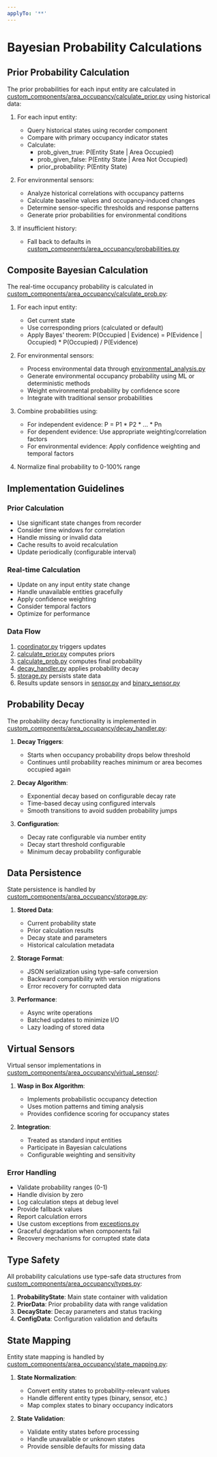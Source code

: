 ```yaml
---
applyTo: '**'
---
```

# Bayesian Probability Calculations

## Prior Probability Calculation

The prior probabilities for each input entity are calculated in [custom_components/area_occupancy/calculate_prior.py](mdc:custom_components/area_occupancy/calculate_prior.py) using historical data:

1. For each input entity:
   - Query historical states using recorder component
   - Compare with primary occupancy indicator states
   - Calculate:
     - prob_given_true: P(Entity State | Area Occupied)
     - prob_given_false: P(Entity State | Area Not Occupied)
     - prior_probability: P(Entity State)

2. For environmental sensors:
   - Analyze historical correlations with occupancy patterns
   - Calculate baseline values and occupancy-induced changes
   - Determine sensor-specific thresholds and response patterns
   - Generate prior probabilities for environmental conditions

3. If insufficient history:
   - Fall back to defaults in [custom_components/area_occupancy/probabilities.py](mdc:custom_components/area_occupancy/probabilities.py)

## Composite Bayesian Calculation

The real-time occupancy probability is calculated in [custom_components/area_occupancy/calculate_prob.py](mdc:custom_components/area_occupancy/calculate_prob.py):

1. For each input entity:
   - Get current state
   - Use corresponding priors (calculated or default)
   - Apply Bayes' theorem:
     P(Occupied | Evidence) = P(Evidence | Occupied) * P(Occupied) / P(Evidence)

2. For environmental sensors:
   - Process environmental data through [environmental_analysis.py](mdc:custom_components/area_occupancy/environmental_analysis.py)
   - Generate environmental occupancy probability using ML or deterministic methods
   - Weight environmental probability by confidence score
   - Integrate with traditional sensor probabilities

3. Combine probabilities using:
   - For independent evidence: P = P1 * P2 * ... * Pn
   - For dependent evidence: Use appropriate weighting/correlation factors
   - For environmental evidence: Apply confidence weighting and temporal factors

4. Normalize final probability to 0-100% range

## Implementation Guidelines

### Prior Calculation
- Use significant state changes from recorder
- Consider time windows for correlation
- Handle missing or invalid data
- Cache results to avoid recalculation
- Update periodically (configurable interval)

### Real-time Calculation
- Update on any input entity state change
- Handle unavailable entities gracefully
- Apply confidence weighting
- Consider temporal factors
- Optimize for performance

### Data Flow
1. [coordinator.py](mdc:custom_components/area_occupancy/coordinator.py) triggers updates
2. [calculate_prior.py](mdc:custom_components/area_occupancy/calculate_prior.py) computes priors
3. [calculate_prob.py](mdc:custom_components/area_occupancy/calculate_prob.py) computes final probability
4. [decay_handler.py](mdc:custom_components/area_occupancy/decay_handler.py) applies probability decay
5. [storage.py](mdc:custom_components/area_occupancy/storage.py) persists state data
6. Results update sensors in [sensor.py](mdc:custom_components/area_occupancy/sensor.py) and [binary_sensor.py](mdc:custom_components/area_occupancy/binary_sensor.py)

## Probability Decay

The probability decay functionality is implemented in [custom_components/area_occupancy/decay_handler.py](mdc:custom_components/area_occupancy/decay_handler.py):

1. **Decay Triggers**:
   - Starts when occupancy probability drops below threshold
   - Continues until probability reaches minimum or area becomes occupied again

2. **Decay Algorithm**:
   - Exponential decay based on configurable decay rate
   - Time-based decay using configured intervals
   - Smooth transitions to avoid sudden probability jumps

3. **Configuration**:
   - Decay rate configurable via number entity
   - Decay start threshold configurable
   - Minimum decay probability configurable

## Data Persistence

State persistence is handled by [custom_components/area_occupancy/storage.py](mdc:custom_components/area_occupancy/storage.py):

1. **Stored Data**:
   - Current probability state
   - Prior calculation results
   - Decay state and parameters
   - Historical calculation metadata

2. **Storage Format**:
   - JSON serialization using type-safe conversion
   - Backward compatibility with version migrations
   - Error recovery for corrupted data

3. **Performance**:
   - Async write operations
   - Batched updates to minimize I/O
   - Lazy loading of stored data

## Virtual Sensors

Virtual sensor implementations in [custom_components/area_occupancy/virtual_sensor/](mdc:custom_components/area_occupancy/virtual_sensor/):

1. **Wasp in Box Algorithm**:
   - Implements probabilistic occupancy detection
   - Uses motion patterns and timing analysis
   - Provides confidence scoring for occupancy states

2. **Integration**:
   - Treated as standard input entities
   - Participate in Bayesian calculations
   - Configurable weighting and sensitivity

### Error Handling
- Validate probability ranges (0-1)
- Handle division by zero
- Log calculation steps at debug level
- Provide fallback values
- Report calculation errors
- Use custom exceptions from [exceptions.py](mdc:custom_components/area_occupancy/exceptions.py)
- Graceful degradation when components fail
- Recovery mechanisms for corrupted state data

## Type Safety

All probability calculations use type-safe data structures from [custom_components/area_occupancy/types.py](mdc:custom_components/area_occupancy/types.py):

1. **ProbabilityState**: Main state container with validation
2. **PriorData**: Prior probability data with range validation  
3. **DecayState**: Decay parameters and status tracking
4. **ConfigData**: Configuration validation and defaults

## State Mapping

Entity state mapping is handled by [custom_components/area_occupancy/state_mapping.py](mdc:custom_components/area_occupancy/state_mapping.py):

1. **State Normalization**:
   - Convert entity states to probability-relevant values
   - Handle different entity types (binary, sensor, etc.)
   - Map complex states to binary occupancy indicators

2. **State Validation**:
   - Validate entity states before processing
   - Handle unavailable or unknown states
   - Provide sensible defaults for missing data

